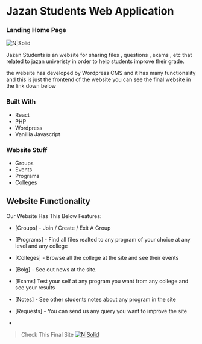 # Jazan Students Web Application
### Landing Home Page

![N|Solid]([https://i.ibb.co/8dW9bB9/homePage.png](https://i.ibb.co/4dTyXbC/Jazan-Student-PNG.png))



Jazan Students is an website for sharing files , questions , exams , etc that related to jazan univeristy in order to help students improve their grade. 

the website has developed by Wordpress CMS and it has many functionality and this is just the frontend of the website you can see the final website in the link down below



### Built With

- React
- PHP
- Wordpress
- Vanillia Javascript


### Website Stuff

- Groups
- Events
- Programs
- Colleges


## Website Functionality

Our Website Has This Below Features:

- [Groups] - Join  / Create / Exit A Group
- [Programs] - Find all files realted to any program of your choice at any level and any college
- [Colleges] - Browse all the college at the site and see their events
- [Bolg] - See out news at the site.
- [Exams] Test your self at any program you want from any college and see your results
- [Notes] - See other students notes about any program in the site
- [Requests] - You can send us any query you want to improve the site

-

> Check This Final Site 
[![N|Solid](https://i.ibb.co/jzx8Wzx/withoutlogo.png)](http://jazanstudents.byethost22.com/)
